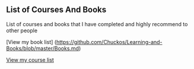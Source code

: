 ## List of Courses And Books

List of courses and books that I have completed and highly recommend to other people

[View my book list] (https://github.com/Chuckos/Learning-and-Books/blob/master/Books.md)

[View my course list](https://github.com/Chuckos/Learning-and-Books/blob/master/Courses.md)

